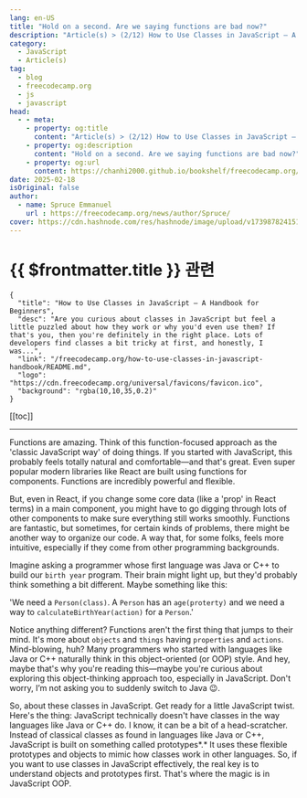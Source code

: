 ```yaml
---
lang: en-US
title: "Hold on a second. Are we saying functions are bad now?"
description: "Article(s) > (2/12) How to Use Classes in JavaScript – A Handbook for Beginners"
category:
  - JavaScript
  - Article(s)
tag:
  - blog
  - freecodecamp.org
  - js
  - javascript
head:
  - - meta:
    - property: og:title
      content: "Article(s) > (2/12) How to Use Classes in JavaScript – A Handbook for Beginners"
    - property: og:description
      content: "Hold on a second. Are we saying functions are bad now?"
    - property: og:url
      content: https://chanhi2000.github.io/bookshelf/freecodecamp.org/how-to-use-classes-in-javascript-handbook/hold-on-a-second-are-we-saying-functions-are-bad-now.html
date: 2025-02-18
isOriginal: false
author:
  - name: Spruce Emmanuel
    url : https://freecodecamp.org/news/author/Spruce/
cover: https://cdn.hashnode.com/res/hashnode/image/upload/v1739878241514/a725b4af-8061-49c2-9575-2aa4096acb74.png
---
```


# {{ $frontmatter.title }} 관련

```component VPCard
{
  "title": "How to Use Classes in JavaScript – A Handbook for Beginners",
  "desc": "Are you curious about classes in JavaScript but feel a little puzzled about how they work or why you'd even use them? If that's you, then you're definitely in the right place. Lots of developers find classes a bit tricky at first, and honestly, I was...",
  "link": "/freecodecamp.org/how-to-use-classes-in-javascript-handbook/README.md",
  "logo": "https://cdn.freecodecamp.org/universal/favicons/favicon.ico",
  "background": "rgba(10,10,35,0.2)"
}
```

[[toc]]

---

<SiteInfo
  name="How to Use Classes in JavaScript – A Handbook for Beginners"
  desc="Are you curious about classes in JavaScript but feel a little puzzled about how they work or why you'd even use them? If that's you, then you're definitely in the right place. Lots of developers find classes a bit tricky at first, and honestly, I was..."
  url="https://freecodecamp.org/news/how-to-use-classes-in-javascript-handbook#heading-hold-on-a-second-are-we-saying-functions-are-bad-now"
  logo="https://cdn.freecodecamp.org/universal/favicons/favicon.ico"
  preview="https://cdn.hashnode.com/res/hashnode/image/upload/v1739878241514/a725b4af-8061-49c2-9575-2aa4096acb74.png"/>

Functions are amazing. Think of this function-focused approach as the 'classic JavaScript way' of doing things. If you started with JavaScript, this probably feels totally natural and comfortable—and that's great. Even super popular modern libraries like React are built using functions for components. Functions are incredibly powerful and flexible.

But, even in React, if you change some core data (like a 'prop' in React terms) in a main component, you might have to go digging through lots of other components to make sure everything still works smoothly. Functions are fantastic, but sometimes, for certain kinds of problems, there might be another way to organize our code. A way that, for some folks, feels more intuitive, especially if they come from other programming backgrounds.

Imagine asking a programmer whose first language was Java or C++ to build our `birth year` program. Their brain might light up, but they'd probably think something a bit different. Maybe something like this:

'We need a `Person(class)`. A `Person` has an `age(proterty)` and we need a way to `calculateBirthYear(action)` for a `Person`.'

Notice anything different? Functions aren't the first thing that jumps to their mind. It's more about `objects` and `things` having `properties` and `actions`. Mind-blowing, huh? Many programmers who started with languages like Java or C++ naturally think in this object-oriented (or OOP) style. And hey, maybe that's why you're reading this—maybe you're curious about exploring this object-thinking approach too, especially in JavaScript. Don't worry, I’m not asking you to suddenly switch to Java 😉.

So, about these classes in JavaScript. Get ready for a little JavaScript twist. Here's the thing: JavaScript technically doesn't have classes in the way languages like Java or C++ do. I know, it can be a bit of a head-scratcher. Instead of classical classes as found in languages like Java or C++, JavaScript is built on something called prototypes*.* It uses these flexible prototypes and objects to mimic how classes work in other languages. So, if you want to use classes in JavaScript effectively, the real key is to understand objects and prototypes first. That's where the magic is in JavaScript OOP.
